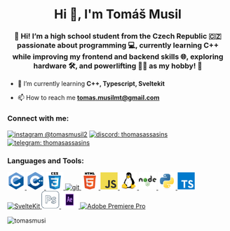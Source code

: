 <!--**TomasMusi/TomasMusi** is a ✨ _special_ ✨ repository because its `README.md` (this file) appears on your GitHub profile.-->


<h1 align="center">Hi 👋, I'm Tomáš Musil</h1>
<h3 align="center">👋 Hi! I’m a high school student from the Czech Republic 🇨🇿 passionate about programming 💻, currently learning C++ while improving my frontend and backend skills 🌐, exploring hardware 🛠️, and powerlifting 🏋️‍♂️ as my hobby! 🚀</h3>

- 🌱 I’m currently learning **C++, Typescript, Sveltekit**

- 📫 How to reach me **tomas.musilmt@gmail.com**

<h3 align="left">Connect with me:</h3>
<p align="left">

<!-- Instagram -->
<a href="https://instagram.com/tomasmusil2" target="blank"><img align="center" src="https://raw.githubusercontent.com/rahuldkjain/github-profile-readme-generator/master/src/images/icons/Social/instagram.svg" alt="instagram @tomasmusil2" height="30" width="40" /></a> <a href="https://discord.com/users/981244350656831498" target="blank"><img align="center" src="https://camo.githubusercontent.com/39a6b02a59b2e1ae634201e9a6aecdd7e51d7f419bea9b5cd4922028b22644ef/68747470733a2f2f63646e2e7261776769742e636f6d2f4e4e54696e2f646973636f72642d6c6f676f2f66343333333334342f7372632f6173736574732f616e696d61746564646973636f72642e737667" alt="discord: thomasassasins" height="30" width="40" /></a>
<a href="https://t.me/Thomasassasins" target="blank"><img align="center" src="https://user-images.githubusercontent.com/49933115/139837223-bf23d3a9-4638-4e17-994a-ac8678d5f517.png" alt="telegram: thomasassasins" height="30" width="40" /></a>
</p>

<!--
Add contanct 

<a href="LINK" target="blank"><img align="center" src="LOGO" alt="NAME" height="30" width="40" /></a>

<a href="https://t.me/Thomasassasins" target="blank"><img align="center" src="https://user-images.githubusercontent.com/49933115/139837223-bf23d3a9-4638-4e17-994a-ac8678d5f517.png" alt="telegram: thomasassasins" height="30" width="40" /></a>





 -->

<h3 align="left">Languages and Tools:</h3>
<p align="left"> <a href="https://www.cprogramming.com/" target="_blank" rel="noreferrer"> <img src="https://raw.githubusercontent.com/devicons/devicon/master/icons/c/c-original.svg" alt="c" width="40" height="40"/> </a> <a href="https://www.w3schools.com/cpp/" target="_blank" rel="noreferrer"> <img src="https://raw.githubusercontent.com/devicons/devicon/master/icons/cplusplus/cplusplus-original.svg" alt="cplusplus" width="40" height="40"/> </a> <a href="https://www.w3schools.com/css/" target="_blank" rel="noreferrer"> <img src="https://raw.githubusercontent.com/devicons/devicon/master/icons/css3/css3-original-wordmark.svg" alt="css3" width="40" height="40"/> </a> <a href="https://git-scm.com/" target="_blank" rel="noreferrer"> <img src="https://www.vectorlogo.zone/logos/git-scm/git-scm-icon.svg" alt="git" width="40" height="40"/> </a> <a href="https://www.w3.org/html/" target="_blank" rel="noreferrer"> <img src="https://raw.githubusercontent.com/devicons/devicon/master/icons/html5/html5-original-wordmark.svg" alt="html5" width="40" height="40"/> </a> <a href="https://developer.mozilla.org/en-US/docs/Web/JavaScript" target="_blank" rel="noreferrer"> <img src="https://raw.githubusercontent.com/devicons/devicon/master/icons/javascript/javascript-original.svg" alt="javascript" width="40" height="40"/> </a> <a href="https://www.linux.org/" target="_blank" rel="noreferrer"> <img src="https://raw.githubusercontent.com/devicons/devicon/master/icons/linux/linux-original.svg" alt="linux" width="40" height="40"/> </a> <a href="https://nodejs.org" target="_blank" rel="noreferrer"> <img src="https://raw.githubusercontent.com/devicons/devicon/master/icons/nodejs/nodejs-original-wordmark.svg" alt="nodejs" width="40" height="40"/> </a>  <a href="https://www.python.org" target="_blank" rel="noreferrer"> <img src="https://raw.githubusercontent.com/devicons/devicon/master/icons/python/python-original.svg" alt="python" width="40" height="40"/> </a> <a href="https://www.typescriptlang.org/" target="_blank" rel="noreferrer"> <img src="https://raw.githubusercontent.com/devicons/devicon/master/icons/typescript/typescript-original.svg" alt="typescript" width="40" height="40"/> </a> <a href="https://svelte.dev" target="_blank" rel="noreferrer"> <img src="https://raw.githubusercontent.com/sveltejs/branding/refs/heads/master/svelte-logo-square.png" alt="SvelteKit" width="40" height="40"/> </a> <a href="https://www.photoshop.com/en" target="_blank" rel="noreferrer"> <img src="https://raw.githubusercontent.com/devicons/devicon/master/icons/photoshop/photoshop-line.svg" alt="photoshop" width="40" height="40"/> </a> <a href="www.adobe.com/cz/products/aftereffects.html" target="_blank" rel="noreferrer"> <img src="https://raw.githubusercontent.com/ImOpNis/AfterEffects-Logo/refs/heads/main/After%20Effects_Logo.svg" alt="After Effects" width="40" height="40"/> </a> <a href="https://www.adobe.com/cz/products/premiere/campaign/pricing.html" target="_blank" rel="noreferrer"> <img src="https://raw.githubusercontent.com/TaranVH/LOGOS/refs/heads/master/Premiere%20Adobe%20NLE.png" alt="Adobe Premiere Pro" width="40" height="40"/> </a>   </p>


<!-- 

Commect for adding another skills

<a href="link to the skill" target="_blank" rel="noreferrer"> <img src="Logo of the skill" alt="Name of the skill" width="40" height="40"/> </a> 

<a href="www.adobe.com/cz/products/aftereffects.html" target="_blank" rel="noreferrer"> <img src="https://raw.githubusercontent.com/ImOpNis/AfterEffects-Logo/refs/heads/main/After%20Effects_Logo.svg" alt="After Effects" width="40" height="40"/> </a> 

 -->


<p><img align="center" src="https://github-readme-stats.vercel.app/api/top-langs?username=tomasmusi&show_icons=true&locale=en&layout=compact" alt="tomasmusi" /></p>

